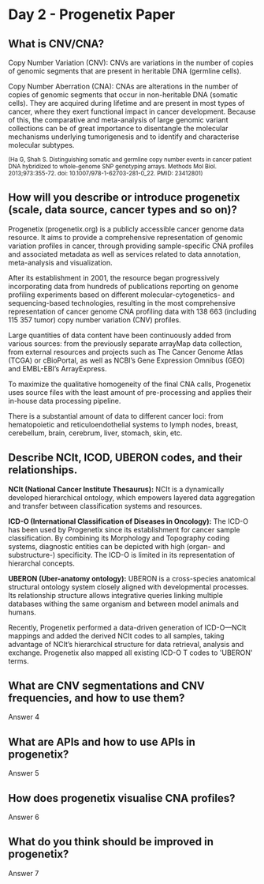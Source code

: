 # **Day 2 - Progenetix Paper**
 
## **What is CNV/CNA?**

Copy Number Variation (CNV): CNVs are variations in the number of copies of genomic segments that are present in heritable DNA (germline cells).

Copy Number Aberration (CNA): CNAs are alterations in the number of copies of genomic segments that occur in non-heritable DNA (somatic cells). They are acquired during lifetime and are present in most types of cancer, where they exert functional impact in cancer development.
Because of this, the comparative and meta-analysis of large genomic variant collections can be of great importance to disentangle the molecular mechanisms underlying tumorigenesis and to identify and characterise molecular subtypes.

<sub>(Ha G, Shah S. Distinguishing somatic and germline copy number events in cancer patient DNA hybridized to whole-genome SNP genotyping arrays. Methods Mol Biol. 2013;973:355-72. doi: 10.1007/978-1-62703-281-0_22. PMID: 23412801)</sub>

## **How will you describe or introduce progenetix (scale, data source, cancer types and so on)?**

Progenetix (progenetix.org) is a publicly accessible cancer genome data resource. It aims to provide a comprehensive representation of genomic variation profiles in cancer, through providing sample-specific CNA profiles and associated metadata as well as services related to data annotation, meta-analysis and visualization.

After its establishment in 2001, the resource began progressively incorporating data from hundreds of publications reporting on genome profiling experiments based on different molecular-cytogenetics- and sequencing-based technologies, resulting in the most comprehensive representation of cancer genome CNA profiling data with 138 663 (including 115 357 tumor) copy number variation (CNV) profiles.

Large quantities of data content have been continuously added from various sources: from the previously separate arrayMap data collection, from external resources and projects such as The Cancer Genome Atlas (TCGA) or cBioPortal, as well as NCBI’s Gene Expression Omnibus (GEO) and EMBL-EBI’s ArrayExpress.

To maximize the qualitative homogeneity of the final CNA calls, Progenetix uses source files with the least amount of pre-processing and applies their in-house data processing pipeline.

There is a substantial amount of data to different cancer loci: from hematopoietic and reticuloendothelial systems to lymph nodes, breast, cerebellum, brain, cerebrum, liver, stomach, skin, etc.

## **Describe NCIt, ICOD, UBERON codes, and their relationships.**

**NCIt (National Cancer Institute Thesaurus):** NCIt is a dynamically developed hierarchical ontology, which empowers layered data aggregation and transfer between classification systems and resources.

**ICD-O (International Classification of Diseases in Oncology):** The ICD-O has been used by Progenetix since its establishment for cancer sample classification. By combining its Morphology and Topography coding systems, diagnostic entities can be depicted with high (organ- and substructure-) specificity. The ICD-O is limited in its representation of hierarchal concepts.

**UBERON (Uber-anatomy ontology):** UBERON is a cross-species anatomical structural ontology system closely aligned with developmental processes. Its relationship structure allows integrative queries linking multiple databases withing the same organism and between model animals and humans.

Recently, Progenetix performed a data-driven generation of ICD-O—NCIt mappings and added the derived NCIt codes to all samples, taking advantage of NCIt’s hierarchical structure for data retrieval, analysis and exchange. Progenetix also mapped all existing ICD-O T codes to 'UBERON' terms.

## **What are CNV segmentations and CNV frequencies, and how to use them?**

Answer 4

## **What are APIs and how to use APIs in progenetix?**

Answer 5

## **How does progenetix visualise CNA profiles?**

Answer 6

## **What do you think should be improved in progenetix?**

Answer 7
